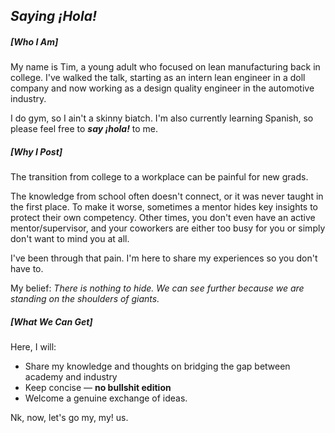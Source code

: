 ## *Saying ¡Hola!*
##### [Who I Am]
My name is Tim, a young adult who focused on lean manufacturing back in college. I've walked the talk, starting as an intern lean engineer in a doll company and now working as a design quality engineer in the automotive industry.

I do gym, so I ain't a skinny biatch. I'm also currently learning Spanish, so please feel free to ***say ¡hola!*** to me.

##### [Why I Post]
The transition from college to a workplace can be painful for new grads. 

The knowledge from school often doesn't connect, or it was never taught in the first place. To make it worse, sometimes a mentor hides key insights to protect their own competency. Other times, you don't even have an active mentor/supervisor, and your coworkers are either too busy for you or simply don't want to mind you at all.

I've been through that pain. I'm here to share my experiences so you don't have to.

My belief: *There is nothing to hide. We can see further because we are standing on the shoulders of giants.*

##### [What We Can Get]
Here, I will:
-   Share my knowledge and thoughts on bridging the gap between academy and industry
-   Keep concise — **no bullshit edition**
-   Welcome a genuine exchange of ideas.

Nk, now, let's go my, my! us.